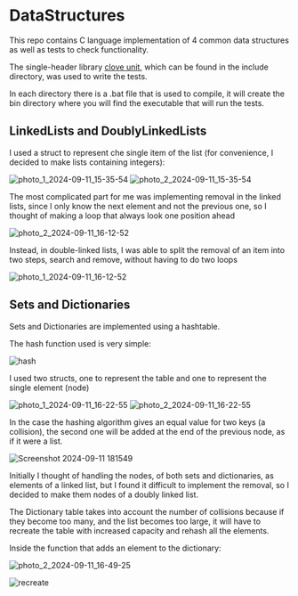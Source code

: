 # DataStructures
 
This repo contains C language implementation of 4 common data structures as well as tests to check functionality.

The single-header library [clove unit](https://github.com/fdefelici/clove-unit), which can be found in the include directory, was used to write the tests.

In each directory there is a .bat file that is used to compile, it will create the bin directory where you will find the executable that will run the tests.

## LinkedLists and DoublyLinkedLists

I used a struct to represent che single item of the list (for convenience, I decided to make lists containing integers):

![photo_1_2024-09-11_15-35-54](https://github.com/user-attachments/assets/8f5d67d1-f375-487f-8de5-643c46c60d39)                     ![photo_2_2024-09-11_15-35-54](https://github.com/user-attachments/assets/d9ca3fc6-0d22-4cbd-85ff-9b1a67b52647)



The most complicated part for me was implementing removal in the linked lists, since I only know the next element and not the previous one, so I thought of making a loop that always look one position ahead 

![photo_2_2024-09-11_16-12-52](https://github.com/user-attachments/assets/657f1b00-dbeb-4fc4-92c1-416cbc37b5be)


Instead, in double-linked lists, I was able to split the removal of an item into two steps, search and remove, without having to do two loops


![photo_1_2024-09-11_16-12-52](https://github.com/user-attachments/assets/c3a18d16-ec34-405e-9f60-46d0c62efdec)




## Sets and Dictionaries

Sets and Dictionaries are implemented using a hashtable.

The hash function used is very simple:


![hash](https://github.com/user-attachments/assets/32702528-d57b-49b6-b50a-01f47e0ce646)

I used two structs, one to represent the table and one to represent the single element (node)  

![photo_1_2024-09-11_16-22-55](https://github.com/user-attachments/assets/1ea6a044-4475-44af-848e-99b3def43d16)           ![photo_2_2024-09-11_16-22-55](https://github.com/user-attachments/assets/e44f8a14-aa24-44d8-b007-4bf2ce07abf1)

In the case the hashing algorithm gives an equal value for two keys (a collision), the second one will be added at the end of the previous node, as if it were a list.

![Screenshot 2024-09-11 181549](https://github.com/user-attachments/assets/e8da71c4-70c3-4a9b-a09c-a9f554680d5f)

Initially I thought of handling the nodes, of both sets and dictionaries, as elements of a linked list, but I found it difficult to implement the removal, so I decided to make them nodes of a doubly linked list.

The Dictionary table takes into account the number of collisions because if they become too many, and the list becomes too large, it will have to recreate the table with increased capacity and rehash all the elements.

Inside the function that adds an element to the dictionary:

![photo_2_2024-09-11_16-49-25](https://github.com/user-attachments/assets/c57463da-f57e-4e81-b191-a4479fbf1c0b)

![recreate](https://github.com/user-attachments/assets/95fafa32-af3c-4574-ab28-4b8854034a69)













